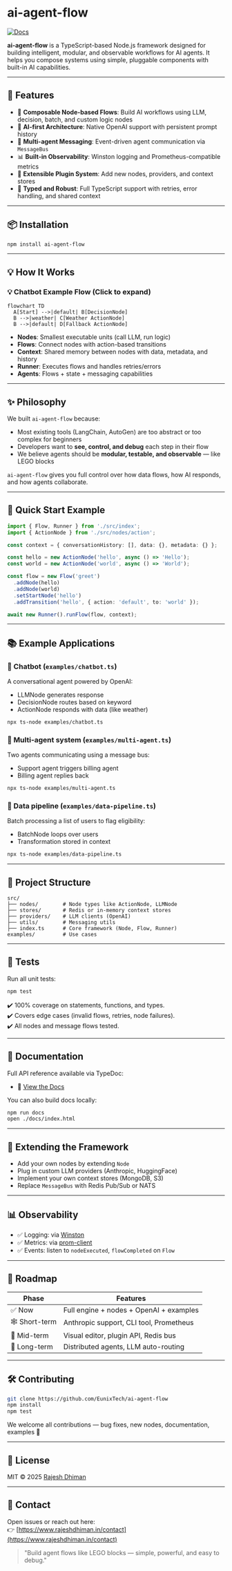 # ai-agent-flow

[![Docs](https://img.shields.io/badge/docs-typedoc-blue.svg)](https://EunixTech.github.io/ai-agent-flow)

**ai-agent-flow** is a TypeScript-based Node.js framework designed for building intelligent, modular, and observable workflows for AI agents. It helps you compose systems using simple, pluggable components with built-in AI capabilities.

---

## 🚀 Features

- 🔄 **Composable Node-based Flows**: Build AI workflows using LLM, decision, batch, and custom logic nodes
- 🧠 **AI-first Architecture**: Native OpenAI support with persistent prompt history
- 📡 **Multi-agent Messaging**: Event-driven agent communication via `MessageBus`
- 📊 **Built-in Observability**: Winston logging and Prometheus-compatible metrics
- 🔌 **Extensible Plugin System**: Add new nodes, providers, and context stores
- 🔐 **Typed and Robust**: Full TypeScript support with retries, error handling, and shared context

---

## 📦 Installation

```bash
npm install ai-agent-flow
```

---

## 💡 How It Works

### 💡 Chatbot Example Flow (Click to expand)

```mermaid
flowchart TD
  A[Start] -->|default| B[DecisionNode]
  B -->|weather| C[Weather ActionNode]
  B -->|default| D[Fallback ActionNode]
```

- **Nodes**: Smallest executable units (call LLM, run logic)
- **Flows**: Connect nodes with action-based transitions
- **Context**: Shared memory between nodes with data, metadata, and history
- **Runner**: Executes flows and handles retries/errors
- **Agents**: Flows + state + messaging capabilities

---

## ✨ Philosophy

We built `ai-agent-flow` because:

- Most existing tools (LangChain, AutoGen) are too abstract or too complex for beginners
- Developers want to **see, control, and debug** each step in their flow
- We believe agents should be **modular, testable, and observable** — like LEGO blocks

`ai-agent-flow` gives you full control over how data flows, how AI responds, and how agents collaborate.

---

## 🧠 Quick Start Example

```ts
import { Flow, Runner } from './src/index';
import { ActionNode } from './src/nodes/action';

const context = { conversationHistory: [], data: {}, metadata: {} };

const hello = new ActionNode('hello', async () => 'Hello');
const world = new ActionNode('world', async () => 'World');

const flow = new Flow('greet')
  .addNode(hello)
  .addNode(world)
  .setStartNode('hello')
  .addTransition('hello', { action: 'default', to: 'world' });

await new Runner().runFlow(flow, context);
```

---

## 📚 Example Applications

### 🔮 Chatbot (`examples/chatbot.ts`)

A conversational agent powered by OpenAI:

- LLMNode generates response
- DecisionNode routes based on keyword
- ActionNode responds with data (like weather)

```bash
npx ts-node examples/chatbot.ts
```

### 🤝 Multi-agent system (`examples/multi-agent.ts`)

Two agents communicating using a message bus:

- Support agent triggers billing agent
- Billing agent replies back

```bash
npx ts-node examples/multi-agent.ts
```

### 🧪 Data pipeline (`examples/data-pipeline.ts`)

Batch processing a list of users to flag eligibility:

- BatchNode loops over users
- Transformation stored in context

```bash
npx ts-node examples/data-pipeline.ts
```

---

## 📁 Project Structure

```
src/
├── nodes/        # Node types like ActionNode, LLMNode
├── stores/       # Redis or in-memory context stores
├── providers/    # LLM clients (OpenAI)
├── utils/        # Messaging utils
├── index.ts      # Core framework (Node, Flow, Runner)
examples/         # Use cases
```

---

## 🧪 Tests

Run all unit tests:

```bash
npm test
```

✔️ 100% coverage on statements, functions, and types.  
✔️ Covers edge cases (invalid flows, retries, node failures).  
✔️ All nodes and message flows tested.

---

## 📖 Documentation

Full API reference available via TypeDoc:

- 📘️ [View the Docs](https://EunixTech.github.io/ai-agent-flow)

You can also build docs locally:

```bash
npm run docs
open ./docs/index.html
```

---

## 🔌 Extending the Framework

- Add your own nodes by extending `Node`
- Plug in custom LLM providers (Anthropic, HuggingFace)
- Implement your own context stores (MongoDB, S3)
- Replace `MessageBus` with Redis Pub/Sub or NATS

---

## 📊 Observability

- ✅ Logging: via [Winston](https://github.com/winstonjs/winston)
- ✅ Metrics: via [prom-client](https://github.com/siimon/prom-client)
- ✅ Events: listen to `nodeExecuted`, `flowCompleted` on `Flow`

---

## 🛝 Roadmap

| Phase         | Features                                |
| ------------- | --------------------------------------- |
| ✅ Now        | Full engine + nodes + OpenAI + examples |
| 🕸️ Short-term | Anthropic support, CLI tool, Prometheus |
| 🧠 Mid-term   | Visual editor, plugin API, Redis bus    |
| 🚁️ Long-term | Distributed agents, LLM auto-routing    |

---

## 🛠️ Contributing

```bash
git clone https://github.com/EunixTech/ai-agent-flow
npm install
npm test
```

We welcome all contributions — bug fixes, new nodes, documentation, examples 🙌

---

## 📄 License

MIT © 2025 [Rajesh Dhiman](https://www.rajeshdhiman.in)

---

## 💬 Contact

Open issues or reach out here:  
👉 [https://www.rajeshdhiman.in/contact](https://www.rajeshdhiman.in/contact)

> "Build agent flows like LEGO blocks — simple, powerful, and easy to debug."
